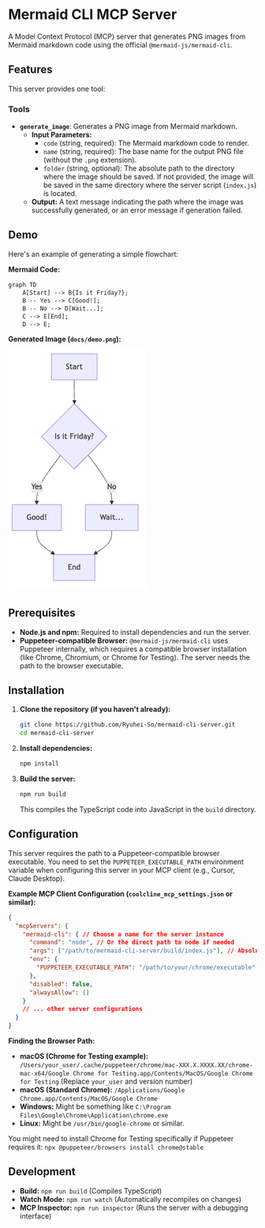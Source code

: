 # Mermaid CLI MCP Server

A Model Context Protocol (MCP) server that generates PNG images from Mermaid markdown code using the official `@mermaid-js/mermaid-cli`.

## Features

This server provides one tool:

### Tools

-   **`generate_image`**: Generates a PNG image from Mermaid markdown.
    -   **Input Parameters:**
        -   `code` (string, required): The Mermaid markdown code to render.
        -   `name` (string, required): The base name for the output PNG file (without the `.png` extension).
        -   `folder` (string, optional): The absolute path to the directory where the image should be saved. If not provided, the image will be saved in the same directory where the server script (`index.js`) is located.
    -   **Output:** A text message indicating the path where the image was successfully generated, or an error message if generation failed.

## Demo

Here's an example of generating a simple flowchart:

**Mermaid Code:**

```mermaid
graph TD
    A[Start] --> B{Is it Friday?};
    B -- Yes --> C[Good!];
    B -- No --> D[Wait...];
    C --> E[End];
    D --> E;
```

**Generated Image (`docs/demo.png`):**

![Demo Flowchart](docs/demo.png)

## Prerequisites

-   **Node.js and npm:** Required to install dependencies and run the server.
-   **Puppeteer-compatible Browser:** `@mermaid-js/mermaid-cli` uses Puppeteer internally, which requires a compatible browser installation (like Chrome, Chromium, or Chrome for Testing). The server needs the path to the browser executable.

## Installation

1.  **Clone the repository (if you haven't already):**
    ```bash
    git clone https://github.com/Ryuhei-So/mermaid-cli-server.git
    cd mermaid-cli-server
    ```

2.  **Install dependencies:**
    ```bash
    npm install
    ```

3.  **Build the server:**
    ```bash
    npm run build
    ```
    This compiles the TypeScript code into JavaScript in the `build` directory.

## Configuration

This server requires the path to a Puppeteer-compatible browser executable. You need to set the `PUPPETEER_EXECUTABLE_PATH` environment variable when configuring this server in your MCP client (e.g., Cursor, Claude Desktop).

**Example MCP Client Configuration (`coolcline_mcp_settings.json` or similar):**

```json
{
  "mcpServers": {
    "mermaid-cli": { // Choose a name for the server instance
      "command": "node", // Or the direct path to node if needed
      "args": ["/path/to/mermaid-cli-server/build/index.js"], // Absolute path to the built server script
      "env": {
        "PUPPETEER_EXECUTABLE_PATH": "/path/to/your/chrome/executable" // IMPORTANT: Set the correct absolute path to your Chrome/Chromium executable
      },
      "disabled": false,
      "alwaysAllow": []
    }
    // ... other server configurations
  }
}
```

**Finding the Browser Path:**

-   **macOS (Chrome for Testing example):** `/Users/your_user/.cache/puppeteer/chrome/mac-XXX.X.XXXX.XX/chrome-mac-x64/Google Chrome for Testing.app/Contents/MacOS/Google Chrome for Testing` (Replace `your_user` and version number)
-   **macOS (Standard Chrome):** `/Applications/Google Chrome.app/Contents/MacOS/Google Chrome`
-   **Windows:** Might be something like `C:\Program Files\Google\Chrome\Application\chrome.exe`
-   **Linux:** Might be `/usr/bin/google-chrome` or similar.

You might need to install Chrome for Testing specifically if Puppeteer requires it: `npx @puppeteer/browsers install chrome@stable`

## Development

-   **Build:** `npm run build` (Compiles TypeScript)
-   **Watch Mode:** `npm run watch` (Automatically recompiles on changes)
-   **MCP Inspector:** `npm run inspector` (Runs the server with a debugging interface)
